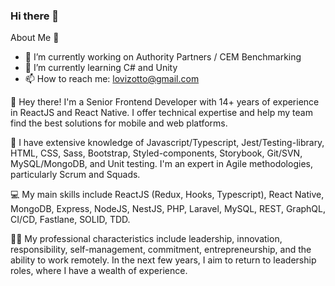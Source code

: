 ### Hi there 👋

<!--
**lovizotto/lovizotto** is a ✨ _special_ ✨ repository because its `README.md` (this file) appears on your GitHub profile.

Here are some ideas to get you started:
-->
About Me 🚀

- 🔭 I’m currently working on Authority Partners / CEM Benchmarking
- 🌱 I’m currently learning C# and Unity
- 📫 How to reach me: lovizotto@gmail.com


👋 Hey there! I'm a Senior Frontend Developer with 14+ years of experience in ReactJS and React Native. I offer technical expertise and help my team find the best solutions for mobile and web platforms.

🌟 I have extensive knowledge of Javascript/Typescript, Jest/Testing-library, HTML, CSS, Sass, Bootstrap, Styled-components, Storybook, Git/SVN, MySQL/MongoDB, and Unit testing. I'm an expert in Agile methodologies, particularly Scrum and Squads.

💻 My main skills include ReactJS (Redux, Hooks, Typescript), React Native, MongoDB, Express, NodeJS, NestJS, PHP, Laravel, MySQL, REST, GraphQL, CI/CD, Fastlane, SOLID, TDD.

👨‍💼 My professional characteristics include leadership, innovation, responsibility, self-management, commitment, entrepreneurship, and the ability to work remotely. In the next few years, I aim to return to leadership roles, where I have a wealth of experience.

